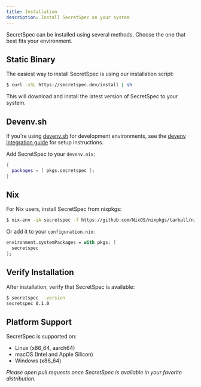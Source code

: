 ```yaml
---
title: Installation
description: Install SecretSpec on your system
---
```


SecretSpec can be installed using several methods. Choose the one that best fits your environment.

## Static Binary

The easiest way to install SecretSpec is using our installation script:

```bash
$ curl -sSL https://secretspec.dev/install | sh
```

This will download and install the latest version of SecretSpec to your system.

## Devenv.sh

If you're using [devenv.sh](https://devenv.sh) for development environments, see the [devenv integration guide](https://secretspec.dev/docs/devenv) for setup instructions.

Add SecretSpec to your `devenv.nix`:

```nix
{
  packages = [ pkgs.secretspec ];
}
```

## Nix

For Nix users, install SecretSpec from nixpkgs:

```bash
$ nix-env -iA secretspec -f https://github.com/NixOS/nixpkgs/tarball/nixpkgs-unstable
```

Or add it to your `configuration.nix`:

```nix
environment.systemPackages = with pkgs; [
  secretspec
];
```

## Verify Installation

After installation, verify that SecretSpec is available:

```bash
$ secretspec --version
secretspec 0.1.0
```

## Platform Support

SecretSpec is supported on:
- Linux (x86_64, aarch64)
- macOS (Intel and Apple Silicon)
- Windows (x86_64)

*Please open pull requests once SecretSpec is available in your favorite distribution.*